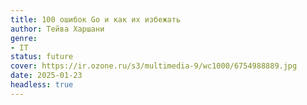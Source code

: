 ```yaml
---
title: 100 ошибок Go и как их избежать
author: Тейва Харшани
genre:
- IT
status: future
cover: https://ir.ozone.ru/s3/multimedia-9/wc1000/6754988889.jpg
date: 2025-01-23
headless: true
---
```


